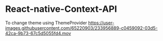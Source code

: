# React-native-Context-API

To change theme using ThemeProvider
https://user-images.githubusercontent.com/65220903/233956889-c0459092-03d5-42ca-9b73-67c5d5055fd4.mov

